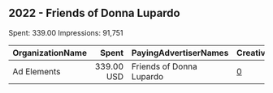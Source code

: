 ## 2022 - Friends of Donna Lupardo 
Spent: 339.00
Impressions: 91,751

|OrganizationName|Spent|PayingAdvertiserNames|CreativeUrls|Impressions|Genders|AgeBrackets|CountryCodes|BillingAddresses|CandidateBallotInformation|
|:---|---:|:---|:---|---:|:---|:---|:---|:---|:---|
|Ad Elements|339.00 USD|Friends of Donna Lupardo|[0](https://www.snap.com/political-ads/asset/3b8610bb4f95fb768418e585e065fc08fb5ad5a6753cad86da87da6bd44fa602?mediaType=mp4)|91,751||18+|united states|US|Donna Lupardo|
